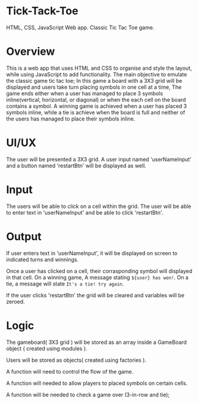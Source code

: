 # Tick-Tack-Toe
HTML, CSS, JavaScript Web app. Classic Tic Tac Toe game.

# Overview
This is a web app that uses HTML and CSS to organise and style the layout, while using JavaScript to add functionality.
The main objective to emulate the classic game tic tac toe; In this game a board with a 3X3 grid will be displayed and users take turn placing symbols in one cell at a time, The game ends either when a user has managed to place 3 symbols inline(vertical, horizontal, or diagonal) or when the each cell on the board contains a symbol. A winning game is achieved when a user has placed 3 symbols inline, while a tie is achieve when the board is full and neither of the users has managed to place their symbols inline.

# UI/UX 
The user will be presented a 3X3 grid.
A user input named 'userNameInput' and a button named 'restartBtn' will be displayed as well.

# Input
The users will be able to click on a cell within the grid.
The user will be able to enter text in 'userNameInput' and be able to click 'restartBtn'.

# Output
If user enters text in 'userNameInput', it will be displayed on screen to indicated turns and winnings.

Once a user has clicked on a cell, their corrasponding symbol will displayed in that cell.
On a winning game, A message stating `${user} has won!`. On a tie, a message will state `It's a tie! try again`.

If the user clicks 'restartBtn' the grid will be cleared and variables will be zeroed.

# Logic
The gameboard( 3X3 grid ) will be stored as an array inside a GameBoard object ( created using modules ).

Users will be stored as objects( created using factories ).

A function will need to control the flow of the game.

A function will needed to allow players to placed symbols on certain cells.

A function will be needed to check a game over (3-in-row and tie);

